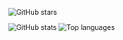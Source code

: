 ![GitHub stars](https://img.shields.io/github/stars/e-splat?logo=github&style=social)

<section id='stats'>
  
  ![GitHub stats](https://github-readme-stats.vercel.app/api?username=e-splat&show_icons=true&theme=tokyonight)
  ![Top languages](https://github-readme-stats.vercel.app/api/top-langs/?username=e-splat&layout=compact&theme=github_dark)

</section>

